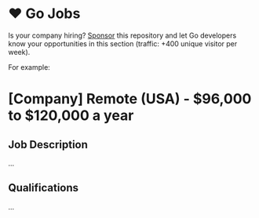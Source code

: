 # ❤️ Go Jobs

Is your company hiring? [Sponsor](https://github.com/sponsors/teivah/sponsorships?sponsor=teivah&tier_id=222445&preview=true) this repository and let Go developers know your opportunities in this section (traffic: +400 unique visitor per week).

For example:

# [Company] Remote (USA) - $96,000 to $120,000 a year

## Job Description

...

## Qualifications

...


